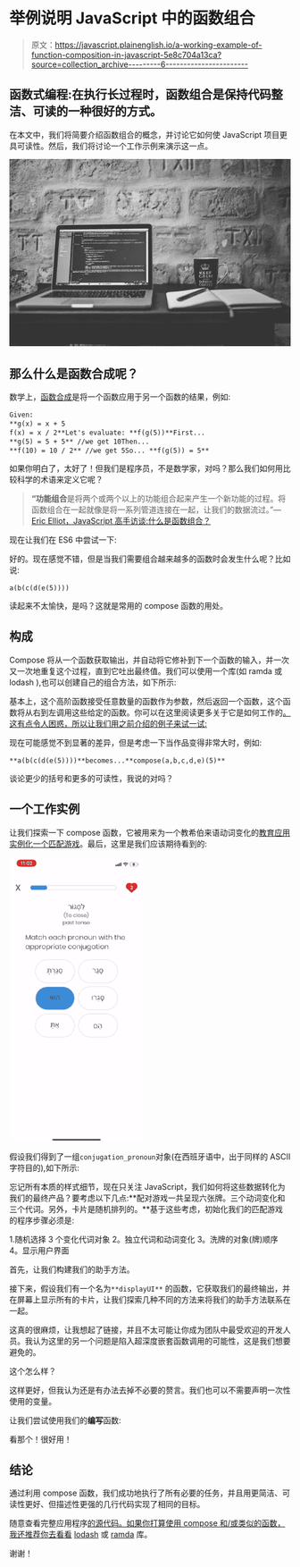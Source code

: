 # 举例说明 JavaScript 中的函数组合

> 原文：<https://javascript.plainenglish.io/a-working-example-of-function-composition-in-javascript-5e8c704a13ca?source=collection_archive---------6----------------------->

## 函数式编程:在执行长过程时，函数组合是保持代码整洁、可读的一种很好的方式。

在本文中，我们将简要介绍函数组合的概念，并讨论它如何使 JavaScript 项目更具可读性。然后，我们将讨论一个工作示例来演示这一点。

![](img/610aaa1bf71d6a64779238be7ef618e8.png)

## 那么什么是函数合成呢？

数学上，[函数合成](https://www.mathsisfun.com/sets/functions-composition.html)是将一个函数应用于另一个函数的结果，例如:

```
Given:
**g(x) = x + 5
f(x) = x / 2**Let's evaluate: **f(g(5))**First...
**g(5) = 5 + 5** //we get 10Then...
**f(10) = 10 / 2** //we get 5So... **f(g(5)) = 5**
```

如果你明白了，太好了！但我们是程序员，不是数学家，对吗？那么我们如何用比较科学的术语来定义它呢？

> **“功能组合**是将两个或两个以上的功能组合起来产生一个新功能的过程。将函数组合在一起就像是将一系列管道连接在一起，让我们的数据流过。”— [Eric Elliot，JavaScript 高手访谈:什么是函数组合？](https://medium.com/javascript-scene/master-the-javascript-interview-what-is-function-composition-20dfb109a1a0)

现在让我们在 ES6 中尝试一下:

好的。现在感觉不错，但是当我们需要组合越来越多的函数时会发生什么呢？比如说:

```
a(b(c(d(e(5))))
```

读起来不太愉快，是吗？这就是常用的 compose 函数的用处。

## 构成

Compose 将从一个函数获取输出，并自动将它修补到下一个函数的输入，并一次又一次地重复这个过程，直到它吐出最终值。我们可以使用一个库(如 ramda 或 lodash ),也可以创建自己的组合方法，如下所示:

基本上，这个高阶函数接受任意数量的函数作为参数，然后返回一个函数，这个函数将从右到左调用这些给定的函数。你可以在这里阅读更多关于它是如何工作的[。这有点令人困惑，所以让我们用之前介绍的例子来试一试:](https://medium.com/free-code-camp/pipe-and-compose-in-javascript-5b04004ac937)

现在可能感觉不到显著的差异，但是考虑一下当作品变得非常大时，例如:

```
**a(b(c(d(e(5))))**becomes...**compose(a,b,c,d,e)(5)**
```

谈论更少的括号和更多的可读性，我说的对吗？

## 一个工作实例

让我们探索一下 compose 函数，它被用来为一个教希伯来语动词变化的[教育应用实例化一个匹配游戏](https://github.com/jtalz/hebrootsMobileClient)。最后，这里是我们应该期待看到的:

![](img/17f567b0fe3dcd1add001d9f6ba00ee1.png)

假设我们得到了一组`conjugation_pronoun`对象(在西班牙语中，出于同样的 ASCII 字符目的),如下所示:

忘记所有本质的样式细节，现在只关注 JavaScript，我们如何将这些数据转化为我们的最终产品？要考虑以下几点:**配对游戏一共呈现六张牌。三个动词变化和三个代词。另外，卡片是随机排列的。**基于这些考虑，初始化我们的匹配游戏的程序步骤必须是:

1.随机选择 3 个变化代词对象
2。独立代词和动词变化
3。洗牌的对象(牌)顺序
4。显示用户界面

首先，让我们构建我们的助手方法。

接下来，假设我们有一个名为`**displayUI**` 的函数，它获取我们的最终输出，并在屏幕上显示所有的卡片，让我们探索几种不同的方法来将我们的助手方法联系在一起。

这真的很麻烦，让我想起了链接，并且不太可能让你成为团队中最受欢迎的开发人员。我认为这里的另一个问题是陷入超深度嵌套函数调用的可能性，这是我们想要避免的。

这个怎么样？

这样更好，但我认为还是有办法去掉不必要的赘言。我们也可以不需要声明一次性使用的变量。

让我们尝试使用我们的**编写**函数:

看那个！很好用！

## 结论

通过利用 compose 函数，我们成功地执行了所有必要的任务，并且用更简洁、可读性更好、但描述性更强的几行代码实现了相同的目标。

随意查看完整应用程序[的源代码。如果你打算使用 compose 和/或类似的函数，我还推荐你去看看](https://github.com/jtalz/hebrootsMobileClient) [lodash](https://lodash.com/docs/4.17.15) 或 [ramda](https://ramdajs.com/) 库。

谢谢！